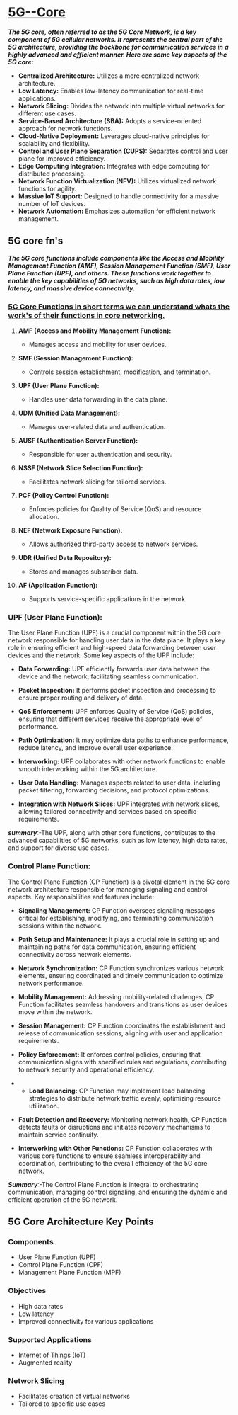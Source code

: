 # [5G--Core]()

***The 5G core, often referred to as the 5G Core Network, is a key component of 5G cellular networks. It represents the central part of the 5G architecture, providing the backbone for communication services in a highly advanced and efficient manner. Here are some key aspects of the 5G core:***


- **Centralized Architecture:** Utilizes a more centralized network architecture.
- **Low Latency:** Enables low-latency communication for real-time applications.
- **Network Slicing:** Divides the network into multiple virtual networks for different use cases.
- **Service-Based Architecture (SBA):** Adopts a service-oriented approach for network functions.
- **Cloud-Native Deployment:** Leverages cloud-native principles for scalability and flexibility.
- **Control and User Plane Separation (CUPS):** Separates control and user plane for improved efficiency.
- **Edge Computing Integration:** Integrates with edge computing for distributed processing.
- **Network Function Virtualization (NFV):** Utilizes virtualized network functions for agility.
- **Massive IoT Support:** Designed to handle connectivity for a massive number of IoT devices.
- **Network Automation:** Emphasizes automation for efficient network management.

  
## 5G core fn's

***The 5G core functions include components like the Access and Mobility Management Function (AMF), Session Management Function (SMF), User Plane Function (UPF), and others. These functions work together to enable the key capabilities of 5G networks, such as high data rates, low latency, and massive device connectivity.***




### [5G Core Functions in short terms we can understand whats the work's of their functions in core networking.]()

1. **AMF (Access and Mobility Management Function):**
   - Manages access and mobility for user devices.

2. **SMF (Session Management Function):**
   - Controls session establishment, modification, and termination.

3. **UPF (User Plane Function):**
   - Handles user data forwarding in the data plane.

4. **UDM (Unified Data Management):**
   - Manages user-related data and authentication.

5. **AUSF (Authentication Server Function):**
   - Responsible for user authentication and security.

6. **NSSF (Network Slice Selection Function):**
   - Facilitates network slicing for tailored services.

7. **PCF (Policy Control Function):**
   - Enforces policies for Quality of Service (QoS) and resource allocation.

8. **NEF (Network Exposure Function):**
   - Allows authorized third-party access to network services.

9. **UDR (Unified Data Repository):**
   - Stores and manages subscriber data.

10. **AF (Application Function):**
    - Supports service-specific applications in the network.
   


### UPF (User Plane Function):

The User Plane Function (UPF) is a crucial component within the 5G core network responsible for handling user data in the data plane. It plays a key role in ensuring efficient and high-speed data forwarding between user devices and the network. Some key aspects of the UPF include:

- **Data Forwarding:** UPF efficiently forwards user data between the device and the network, facilitating seamless communication.

- **Packet Inspection:** It performs packet inspection and processing to ensure proper routing and delivery of data.

- **QoS Enforcement:** UPF enforces Quality of Service (QoS) policies, ensuring that different services receive the appropriate level of performance.

- **Path Optimization:** It may optimize data paths to enhance performance, reduce latency, and improve overall user experience.

- **Interworking:** UPF collaborates with other network functions to enable smooth interworking within the 5G architecture.

- **User Data Handling:** Manages aspects related to user data, including packet filtering, forwarding decisions, and protocol optimizations.
- **Integration with Network Slices:** UPF integrates with network slices, allowing tailored connectivity and services based on specific requirements.

***summary***:-The UPF, along with other core functions, contributes to the advanced capabilities of 5G networks, such as low latency, high data rates, and support for diverse use cases.



### Control Plane Function:

The Control Plane Function (CP Function) is a pivotal element in the 5G core network architecture responsible for managing signaling and control aspects. Key responsibilities and features include:

- **Signaling Management:** CP Function oversees signaling messages critical for establishing, modifying, and terminating communication sessions within the network.

- **Path Setup and Maintenance:** It plays a crucial role in setting up and maintaining paths for data communication, ensuring efficient connectivity across network elements.

- **Network Synchronization:** CP Function synchronizes various network elements, ensuring coordinated and timely communication to optimize network performance.

- **Mobility Management:** Addressing mobility-related challenges, CP Function facilitates seamless handovers and transitions as user devices move within the network.

- **Session Management:** CP Function coordinates the establishment and release of communication sessions, aligning with user and application requirements.

- **Policy Enforcement:** It enforces control policies, ensuring that communication aligns with specified rules and regulations, contributing to network security and operational efficiency.

- - **Load Balancing:** CP Function may implement load balancing strategies to distribute network traffic evenly, optimizing resource utilization.

- **Fault Detection and Recovery:** Monitoring network health, CP Function detects faults or disruptions and initiates recovery mechanisms to maintain service continuity.

- **Interworking with Other Functions:** CP Function collaborates with various core functions to ensure seamless interoperability and coordination, contributing to the overall efficiency of the 5G core network.

***Summary***:-The Control Plane Function is integral to orchestrating communication, managing control signaling, and ensuring the dynamic and efficient operation of the 5G network.



## 5G Core Architecture Key Points

### Components
- User Plane Function (UPF)
- Control Plane Function (CPF)
- Management Plane Function (MPF)

### Objectives
- High data rates
- Low latency
- Improved connectivity for various applications

### Supported Applications
- Internet of Things (IoT)
- Augmented reality

### Network Slicing
- Facilitates creation of virtual networks
- Tailored to specific use cases


